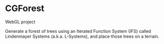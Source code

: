 # CGForest
WebGL project

Generate a forest of trees using an Iterated Function System (IFS) called Lindenmayer Systems (a.k.a. L-Systems), and place those trees on a terrain.
